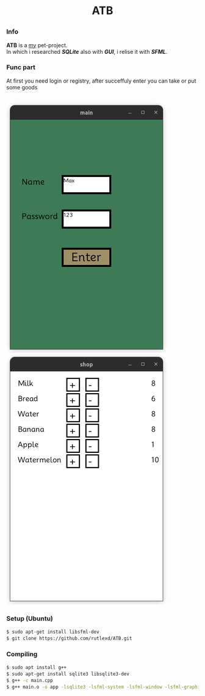 # <p align = "center">**ATB** </p>


### Info

**ATB** is a [my](https://github.com/rutlexd) pet-project. </br> In which i researched ***SQLite*** also with ***GUI***, i relise it with ***SFML***.


### Func part

At first you need login or registry, after succeffuly enter you can take or put some goods


</br>![Alt text](src/login.png "Login window") ![Alt text](src/shop.png "Shop window")

### Setup (Ubuntu)

``` sh
$ sudo apt-get install libsfml-dev
$ git clone https://github.com/rutlexd/ATB.git
```

### Compiling 
``` sh
$ sudo apt install g++
$ sudo apt-get install sqlite3 libsqlite3-dev
$ g++ -c main.cpp
$ g++ main.o -o app -lsqlite3 -lsfml-system -lsfml-window -lsfml-graphics
```
